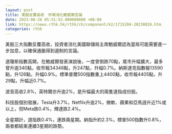 ```yaml
---
layout: post
title: 美股反覆高收　市場消化鮑威爾言論
date: 2023-08-26 05:51:52.000000000 +08:00
link: https://news.rthk.hk/rthk/ch/component/k2/1715204-20230826.htm
categories: rthk
---
```


美股三大指數反覆高收，投資者消化美國聯儲局主席鮑威爾認為當局可能需要進一步加息，以確保通脹得到遏制的言論。

道瓊斯指數高開，在鮑威爾發表演說後，一度曾倒跌70點，尾市升幅擴大，最多曾升逾340點，收市報34346點，升247點，升幅0.7%。納斯達克指數報13590點，升126點，升幅0.9%。標準普爾500指數重上4400點，收市報4405點，升29點，升幅近0.7%。

波音高收2.8%，英特爾亦升逾2%，是升幅最大的兩隻道指成份股。

科技股個別發展，Tesla升3.7%，Netfilx升逾2%，微軟、蘋果和亞馬遜升近1%或以上，但Meta跌0.4%，輝達跌2.4%。

全星期計，道指跌0.4%，連跌兩星期。納指升約2.3%，標普500指數升0.8%，兩者都結束連續3星期的跌勢。
